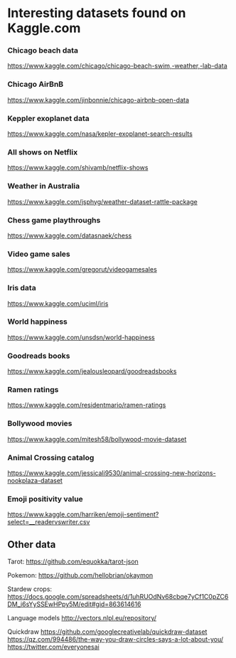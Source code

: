 

# Interesting datasets found on Kaggle.com

### Chicago beach data
https://www.kaggle.com/chicago/chicago-beach-swim,-weather,-lab-data

### Chicago AirBnB
https://www.kaggle.com/jinbonnie/chicago-airbnb-open-data

### Keppler exoplanet data
https://www.kaggle.com/nasa/kepler-exoplanet-search-results

### All shows on Netflix
https://www.kaggle.com/shivamb/netflix-shows

### Weather in Australia
https://www.kaggle.com/jsphyg/weather-dataset-rattle-package

### Chess game playthroughs
https://www.kaggle.com/datasnaek/chess

### Video game sales
https://www.kaggle.com/gregorut/videogamesales

### Iris data
https://www.kaggle.com/uciml/iris

### World happiness
https://www.kaggle.com/unsdsn/world-happiness

### Goodreads books
https://www.kaggle.com/jealousleopard/goodreadsbooks

### Ramen ratings
https://www.kaggle.com/residentmario/ramen-ratings

### Bollywood movies
https://www.kaggle.com/mitesh58/bollywood-movie-dataset

### Animal Crossing catalog
https://www.kaggle.com/jessicali9530/animal-crossing-new-horizons-nookplaza-dataset

### Emoji positivity value
https://www.kaggle.com/harriken/emoji-sentiment?select=__readervswriter.csv



## Other data

Tarot: https://github.com/equokka/tarot-json

Pokemon: https://github.com/hellobrian/okaymon


Stardew crops: https://docs.google.com/spreadsheets/d/1uhRUOdNv68cbqe7yCf1C0pZC6DM_i6sYySSEwHPpy5M/edit#gid=863614616

Language models http://vectors.nlpl.eu/repository/

Quickdraw https://github.com/googlecreativelab/quickdraw-dataset
https://qz.com/994486/the-way-you-draw-circles-says-a-lot-about-you/
https://twitter.com/everyonesai
